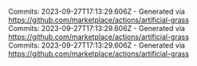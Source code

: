 Commits: 2023-09-27T17:13:29.606Z - Generated via https://github.com/marketplace/actions/artificial-grass
<br>
Commits: 2023-09-27T17:13:29.606Z - Generated via https://github.com/marketplace/actions/artificial-grass
<br>
Commits: 2023-09-27T17:13:29.606Z - Generated via https://github.com/marketplace/actions/artificial-grass
<br>
